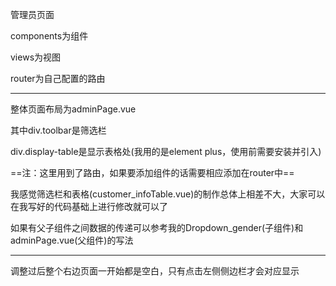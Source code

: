 管理员页面

components为组件

views为视图

router为自己配置的路由

---

整体页面布局为adminPage.vue

其中div.toolbar是筛选栏

div.display-table是显示表格处(我用的是element plus，使用前需要安装并引入)

==注：这里用到了路由，如果要添加组件的话需要相应添加在router中==

我感觉筛选栏和表格(customer_infoTable.vue)的制作总体上相差不大，大家可以在我写好的代码基础上进行修改就可以了

如果有父子组件之间数据的传递可以参考我的Dropdown_gender(子组件)和adminPage.vue(父组件)的写法

----

调整过后整个右边页面一开始都是空白，只有点击左侧侧边栏才会对应显示
